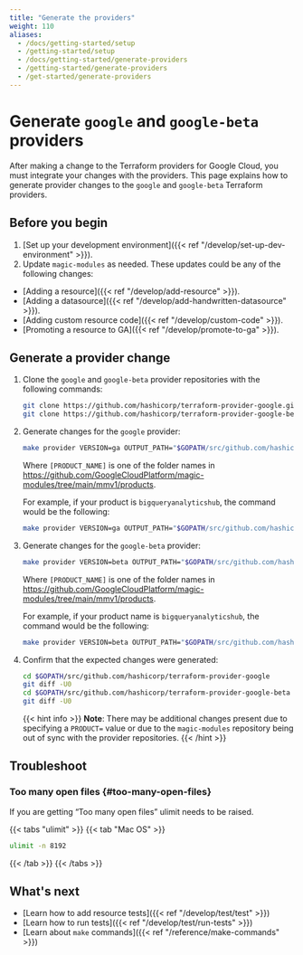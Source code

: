 ```yaml
---
title: "Generate the providers"
weight: 110
aliases:
  - /docs/getting-started/setup
  - /getting-started/setup
  - /docs/getting-started/generate-providers
  - /getting-started/generate-providers
  - /get-started/generate-providers
---
```


# Generate `google` and `google-beta` providers

After making a change to the Terraform providers for Google Cloud, you must
integrate your changes with the providers. This page explains how to generate
provider changes to the `google` and `google-beta` Terraform providers.

## Before you begin

1. [Set up your development environment]({{< ref "/develop/set-up-dev-environment" >}}).
1. Update `magic-modules` as needed. These updates could be any of the following changes:
  + [Adding a resource]({{< ref "/develop/add-resource" >}}).
  + [Adding a datasource]({{< ref "/develop/add-handwritten-datasource" >}}).
  + [Adding custom resource code]({{< ref "/develop/custom-code" >}}).
  + [Promoting a resource to GA]({{< ref "/develop/promote-to-ga" >}}).

## Generate a provider change

1. Clone the `google` and `google-beta` provider repositories with the following commands:

   ```bash
   git clone https://github.com/hashicorp/terraform-provider-google.git $GOPATH/src/github.com/hashicorp/terraform-provider-google
   git clone https://github.com/hashicorp/terraform-provider-google-beta.git $GOPATH/src/github.com/hashicorp/terraform-provider-google-beta
   ```
1. Generate changes for the `google` provider:
   ```bash
   make provider VERSION=ga OUTPUT_PATH="$GOPATH/src/github.com/hashicorp/terraform-provider-google" PRODUCT=[PRODUCT_NAME]
   ```
    Where `[PRODUCT_NAME]` is one of the folder names in
    https://github.com/GoogleCloudPlatform/magic-modules/tree/main/mmv1/products.
  
    For example, if your product is `bigqueryanalyticshub`, the command would be
    the following:

     ```bash
     make provider VERSION=ga OUTPUT_PATH="$GOPATH/src/github.com/hashicorp/terraform-provider-google" PRODUCT=bigqueryanalyticshub
     ```

1. Generate changes for the `google-beta` provider:
   ```bash
   make provider VERSION=beta OUTPUT_PATH="$GOPATH/src/github.com/hashicorp/terraform-provider-google-beta" PRODUCT=[PRODUCT_NAME]
   ```

    Where `[PRODUCT_NAME]` is one of the folder names in https://github.com/GoogleCloudPlatform/magic-modules/tree/main/mmv1/products.
   
    For example, if your product name is `bigqueryanalyticshub`, the command would be the following:

     ```bash
     make provider VERSION=beta OUTPUT_PATH="$GOPATH/src/github.com/hashicorp/terraform-provider-google-beta" PRODUCT=bigqueryanalyticshub
     ```
 
1. Confirm that the expected changes were generated:
   ```bash
   cd $GOPATH/src/github.com/hashicorp/terraform-provider-google
   git diff -U0
   cd $GOPATH/src/github.com/hashicorp/terraform-provider-google-beta
   git diff -U0
   ```


   {{< hint info >}}
   **Note**: There may be additional changes present due to specifying a
   `PRODUCT=` value or due to the `magic-modules` repository being out of sync
   with the provider repositories.
   {{< /hint >}}


## Troubleshoot

### Too many open files {#too-many-open-files}

If you are getting “Too many open files” ulimit needs to be raised.

{{< tabs "ulimit" >}}
{{< tab "Mac OS" >}}
```bash
ulimit -n 8192
```
{{< /tab >}}
{{< /tabs >}}

## What's next

+ [Learn how to add resource tests]({{< ref "/develop/test/test" >}})
+ [Learn how to run tests]({{< ref "/develop/test/run-tests" >}})
+ [Learn about `make` commands]({{< ref "/reference/make-commands" >}})